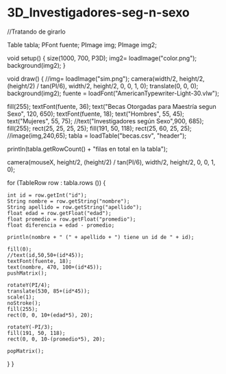 # 3D_Investigadores-seg-n-sexo
//Tratando de girarlo

Table tabla;
PFont fuente;
PImage img;
PImage img2;


void setup() {
  size(1000, 700, P3D);
  img2= loadImage("color.png");
  background(img2);
}

void draw() {
  //img= loadImage("sim.png");
  camera(width/2, height/2, (height/2) / tan(PI/6), width/2, height/2, 0, 0, 1, 0);
  translate(0, 0, 0);
  background(img2);
  fuente = loadFont("AmericanTypewriter-Light-30.vlw");
 
  fill(255);
  textFont(fuente, 36);
  text("Becas Otorgadas para Maestría segun Sexo", 120, 650);
  textFont(fuente, 18);
  text("Hombres", 55, 45);
  text("Mujeres", 55, 75);
  //text("Investigadores según Sexo",900, 685);
  fill(255);
  rect(25, 25, 25, 25);
  fill(191, 50, 118);
  rect(25, 60, 25, 25);
 //image(img,240,65);
  tabla = loadTable("becas.csv", "header");

  println(tabla.getRowCount() + "filas en total en la tabla"); 

  camera(mouseX, height/2, (height/2) / tan(PI/6), width/2, height/2, 0, 0, 1, 0);
 
  for (TableRow row : tabla.rows ()) {

    int id = row.getInt("id");
    String nombre = row.getString("nombre");
    String apellido = row.getString("apellido");
    float edad = row.getFloat("edad");
    float promedio = row.getFloat("promedio");
    float diferencia = edad - promedio;

    println(nombre + " (" + apellido + ") tiene un id de " + id);

    fill(0);
    //text(id,50,50+(id*45));
    textFont(fuente, 18);
    text(nombre, 470, 100+(id*45));
    pushMatrix();

    rotateY(PI/4);
    translate(530, 85+(id*45));
    scale(1);
    noStroke();
    fill(255);
    rect(0, 0, 10+(edad*5), 20);
 
    rotateY(-PI/3);
    fill(191, 50, 118);
    rect(0, 0, 10-(promedio*5), 20);
    
    popMatrix();
  }
}
